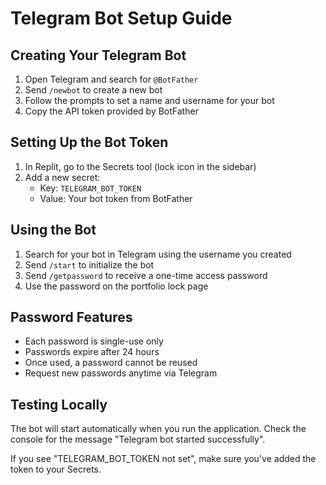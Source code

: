 
# Telegram Bot Setup Guide

## Creating Your Telegram Bot

1. Open Telegram and search for `@BotFather`
2. Send `/newbot` to create a new bot
3. Follow the prompts to set a name and username for your bot
4. Copy the API token provided by BotFather

## Setting Up the Bot Token

1. In Replit, go to the Secrets tool (lock icon in the sidebar)
2. Add a new secret:
   - Key: `TELEGRAM_BOT_TOKEN`
   - Value: Your bot token from BotFather

## Using the Bot

1. Search for your bot in Telegram using the username you created
2. Send `/start` to initialize the bot
3. Send `/getpassword` to receive a one-time access password
4. Use the password on the portfolio lock page

## Password Features

- Each password is single-use only
- Passwords expire after 24 hours
- Once used, a password cannot be reused
- Request new passwords anytime via Telegram

## Testing Locally

The bot will start automatically when you run the application. Check the console for the message "Telegram bot started successfully".

If you see "TELEGRAM_BOT_TOKEN not set", make sure you've added the token to your Secrets.
